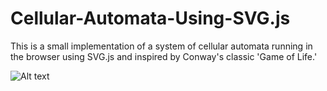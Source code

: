 # Cellular-Automata-Using-SVG.js

This is a small implementation of a system of cellular automata running in the browser using SVG.js and inspired by Conway's classic 'Game of Life.'

<img
  src="/path/to/img.jpg"
  alt="Alt text"
  title="Optional title"
  style="display: inline-block; margin: 0 auto; max-width: 300px">
